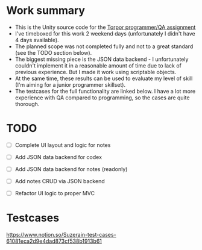 # Work summary

* This is the Unity source code for the [Torpor programmer/QA assignment](./assignment.pdf)
* I've timeboxed for this work 2 weekend days (unfortunately I didn't have 4 days available).
* The planned scope was not completed fully and not to a great standard (see the TODO section below).
* The biggest missing piece is the JSON data backend - I unfortunately couldn't implement it in a reasonable amount of time due to lack of previous experience. But I made it work using scriptable objects.
* At the same time, these results can be used to evaluate my level of skill (I'm aiming for a junior programmer skillset).
* The testcases for the full functionality are linked below. I have a lot more experience with QA compared to programming, so the cases are quite thorough.


# TODO

- [ ] Complete UI layout and logic for notes
- [ ] Add JSON data backend for codex
- [ ] Add JSON data backend for notes (readonly)
- [ ] Add notes CRUD via JSON backend
- [ ] Refactor UI logic to proper MVC


# Testcases
https://www.notion.so/Suzerain-test-cases-61081eca2d9e4dad873cf538b1913b61
